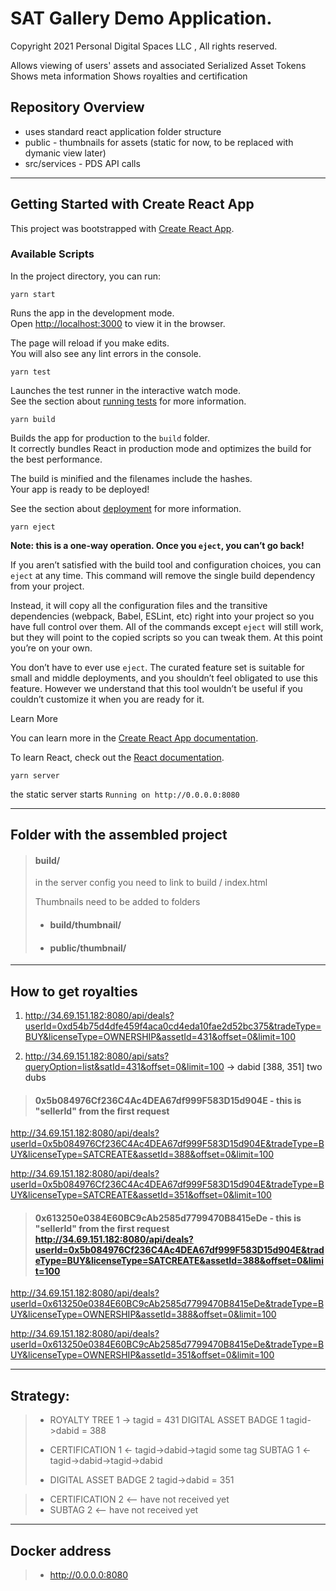 # SAT Gallery Demo Application.

Copyright 2021  Personal Digital Spaces LLC , All rights reserved.

   Allows viewing of users' assets and associated Serialized Asset Tokens
   Shows meta information 
   Shows royalties and certification

## Repository Overview

   - uses standard react application folder structure
   - public - thumbnails for assets (static for now, to be replaced with dymanic view later)
   - src/services - PDS API calls

----

## Getting Started with Create React App

This project was bootstrapped with [Create React App](https://github.com/facebook/create-react-app).

### Available Scripts

In the project directory, you can run:

 `yarn start`

Runs the app in the development mode.\
Open [http://localhost:3000](http://localhost:3000) to view it in the browser.

The page will reload if you make edits.\
You will also see any lint errors in the console.

 `yarn test`

Launches the test runner in the interactive watch mode.\
See the section about [running tests](https://facebook.github.io/create-react-app/docs/running-tests) for more information.

 `yarn build`

Builds the app for production to the `build` folder.\
It correctly bundles React in production mode and optimizes the build for the best performance.

The build is minified and the filenames include the hashes.\
Your app is ready to be deployed!

See the section about [deployment](https://facebook.github.io/create-react-app/docs/deployment) for more information.

 `yarn eject`

**Note: this is a one-way operation. Once you `eject`, you can’t go back!**

If you aren’t satisfied with the build tool and configuration choices, you can `eject` at any time. This command will remove the single build dependency from your project.

Instead, it will copy all the configuration files and the transitive dependencies (webpack, Babel, ESLint, etc) right into your project so you have full control over them. All of the commands except `eject` will still work, but they will point to the copied scripts so you can tweak them. At this point you’re on your own.

You don’t have to ever use `eject`. The curated feature set is suitable for small and middle deployments, and you shouldn’t feel obligated to use this feature. However we understand that this tool wouldn’t be useful if you couldn’t customize it when you are ready for it.

Learn More

You can learn more in the [Create React App documentation](https://facebook.github.io/create-react-app/docs/getting-started).

To learn React, check out the [React documentation](https://reactjs.org/).

 `yarn server`

the static server starts
`Running on http://0.0.0.0:8080`

----

## Folder with the assembled project

> #### build/
> 
> in the server config you need to link to build / index.html
> 
> Thumbnails need to be added to folders
> - #### build/thumbnail/
> - #### public/thumbnail/

----

## How to get royalties
1. http://34.69.151.182:8080/api/deals?userId=0xd54b75d4dfe459f4aca0cd4eda10fae2d52bc375&tradeType=BUY&licenseType=OWNERSHIP&assetId=431&offset=0&limit=100

2. http://34.69.151.182:8080/api/sats?queryOption=list&satId=431&offset=0&limit=100 -> dabid [388, 351]
   two dubs

> #### 0x5b084976Cf236C4Ac4DEA67df999F583D15d904E - this is "sellerId" from the first request

http://34.69.151.182:8080/api/deals?userId=0x5b084976Cf236C4Ac4DEA67df999F583D15d904E&tradeType=BUY&licenseType=SATCREATE&assetId=388&offset=0&limit=100

http://34.69.151.182:8080/api/deals?userId=0x5b084976Cf236C4Ac4DEA67df999F583D15d904E&tradeType=BUY&licenseType=SATCREATE&assetId=351&offset=0&limit=100


> #### 0x613250e0384E60BC9cAb2585d7799470B8415eDe - this is "sellerId" from the first request http://34.69.151.182:8080/api/deals?userId=0x5b084976Cf236C4Ac4DEA67df999F583D15d904E&tradeType=BUY&licenseType=SATCREATE&assetId=388&offset=0&limit=100

http://34.69.151.182:8080/api/deals?userId=0x613250e0384E60BC9cAb2585d7799470B8415eDe&tradeType=BUY&licenseType=OWNERSHIP&assetId=388&offset=0&limit=100

http://34.69.151.182:8080/api/deals?userId=0x613250e0384E60BC9cAb2585d7799470B8415eDe&tradeType=BUY&licenseType=OWNERSHIP&assetId=351&offset=0&limit=100

----

## Strategy:

> - ROYALTY TREE 1 -> tagid = 431
DIGITAL ASSET BADGE 1 tagid->dabid = 388
>
> - CERTIFICATION 1 <-    tagid->dabid->tagid some tag
SUBTAG 1 <-    tagid->dabid->tagid->dabid
>
> - DIGITAL ASSET BADGE 2 tagid->dabid = 351

> - CERTIFICATION 2 <-- have not received yet
> - SUBTAG 2 <-- have not received yet

----

## Docker address
> - http://0.0.0.0:8080
